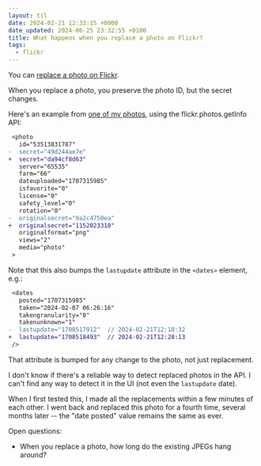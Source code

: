 ```yaml
---
layout: til
date: 2024-02-21 12:33:15 +0000
date_updated: 2024-06-25 23:32:55 +0100
title: What happens when you replace a photo on Flickr?
tags:
  - flickr
---
```

You can [replace a photo on Flickr][replace].

When you replace a photo, you preserve the photo ID, but the secret changes.

Here's an example from [one of my photos](https://www.flickr.com/photos/alexwlchan/53513831787/), using the flickr.photos.getInfo API:

```diff
 <photo
   id="53513831787"
-  secret="49d244ae7e"
+  secret="da94cf8d63"
   server="65535"
   farm="66"
   dateuploaded="1707315985"
   isfavorite="0"
   license="0"
   safety_level="0"
   rotation="0"
-  originalsecret="9a2c4750ea"
+  originalsecret="1152023310"
   originalformat="png"
   views="2"
   media="photo"
 >
```

Note that this also bumps the `lastupdate` attribute in the `<dates>` element, e.g.:

```diff
 <dates
   posted="1707315985"
   taken="2024-02-07 06:26:16"
   takengranularity="0"
   takenunknown="1"
-  lastupdate="1708517912"  // 2024-02-21T12:18:32
+  lastupdate="1708518493"  // 2024-02-21T12:28:13
 />
```

That attribute is bumped for any change to the photo, not just replacement.

I don't know if there's a reliable way to detect replaced photos in the API.
I can't find any way to detect it in the UI (not even the `lastupdate` date).

When I first tested this, I made all the replacements within a few minutes of each other.
I went back and replaced this photo for a fourth time, several months later -- the "date posted" value remains the same as ever.

Open questions:

* When you replace a photo, how long do the existing JPEGs hang around?

[replace]: https://www.flickrhelp.com/hc/en-us/articles/4404058489108-Replace-a-photo-in-Flickr#:~:text=Click%20on%20your%20photo%20to,Choose%20your%20replacement%20image.
